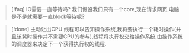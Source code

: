 
>[!faq] IO需要一直等待吗? 
>我们假设我们只有一个core,现在请求网页,电脑是不是就需要一直block等待呢? 

>[!done] 主动让出CPU
>线程可以告知操作系统,我将要执行一个耗时操作(并且该耗时操作并不需要CPU的参与),线程将执行权交给操作系统,由操作系统的调度器来决定下一个获得执行权的线程. 

